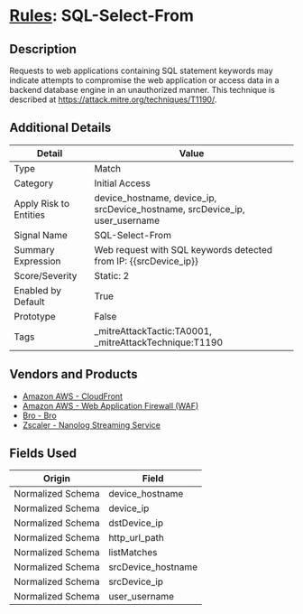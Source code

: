 # [Rules](README.md): SQL-Select-From

## Description
Requests to web applications containing SQL statement keywords may indicate attempts to compromise the web application or access data in a backend database engine in an unauthorized manner. This technique is described at https://attack.mitre.org/techniques/T1190/.

## Additional Details
|Detail|Value|
|----|----|
|Type|Match|
|Category|Initial Access|
|Apply Risk to Entities|device_hostname, device_ip, srcDevice_hostname, srcDevice_ip, user_username|
|Signal Name|SQL-Select-From|
|Summary Expression|Web request with SQL keywords detected from IP: {{srcDevice_ip}}|
|Score/Severity|Static: 2|
|Enabled by Default|True|
|Prototype|False|
|Tags|_mitreAttackTactic:TA0001, _mitreAttackTechnique:T1190|
## Vendors and Products
- [Amazon AWS - CloudFront](../products/44f07c08-c2ad-4a95-a058-1d0737ff90db.md)
- [Amazon AWS - Web Application Firewall (WAF)](../products/072b85a2-1765-45c2-911d-b0509880326e.md)
- [Bro - Bro](../products/37C866BF-72E1-470A-9072-EDB908F56951.md)
- [Zscaler - Nanolog Streaming Service](../products/6299d728-14f7-455e-85c5-ea8ec65a654a.md)


## Fields Used

|Origin|Field|
|----|----|
|Normalized Schema|device_hostname|
|Normalized Schema|device_ip|
|Normalized Schema|dstDevice_ip|
|Normalized Schema|http_url_path|
|Normalized Schema|listMatches|
|Normalized Schema|srcDevice_hostname|
|Normalized Schema|srcDevice_ip|
|Normalized Schema|user_username|


